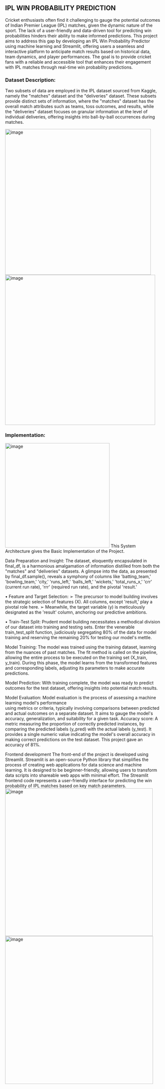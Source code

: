 ## IPL WIN PROBABILITY PREDICTION

Cricket enthusiasts often find it challenging to gauge the potential outcomes of Indian Premier 
League (IPL) matches, given the dynamic nature of the sport. The lack of a user-friendly and 
data-driven tool for predicting win probabilities hinders their ability to make informed 
predictions. This project aims to address this gap by developing an IPL Win Probability 
Predictor using machine learning and Streamlit, offering users a seamless and interactive 
platform to anticipate match results based on historical data, team dynamics, and player 
performances. The goal is to provide cricket fans with a reliable and accessible tool that 
enhances their engagement with IPL matches through real-time win probability predictions.

### Dataset Description:

Two subsets of data are employed in the IPL dataset sourced from Kaggle, namely the 
"matches" dataset and the "deliveries" dataset. These subsets provide distinct sets of 
information, where the "matches" dataset  has the overall match attributes such as teams, toss 
outcomes, and results, while the "deliveries" dataset focuses on granular information at the 
level of individual deliveries, offering insights into ball-by-ball occurrences during matches. 

<img width="473" alt="image" src="https://github.com/HimajaGgithub/Project4-IPL-Win-Probability-Prediction/assets/106176277/f5a39e43-3dca-4c2f-822a-e19db23135a7">
<img width="487" alt="image" src="https://github.com/HimajaGgithub/Project4-IPL-Win-Probability-Prediction/assets/106176277/b94474fb-b590-4749-bcbe-41c0e8ba7208">


### Implementation:

<img width="339" alt="image" src="https://github.com/HimajaGgithub/Project4-IPL-Win-Probability-Prediction/assets/106176277/355ecf0e-7a0e-4ff8-8d6f-fe72ec4551ee">
This System Architecture gives the Basic Implementation of the Project.

Data Preparation and Insight: 
The dataset, eloquently encapsulated in final_df, is a harmonious amalgamation of 
information distilled from both the "matches" and "deliveries" datasets. A glimpse into 
the data, as presented by final_df.sample(), reveals a symphony of columns like 
'batting_team,' 'bowling_team,' 'city,' 'runs_left,' 'balls_left,' 'wickets,' 'total_runs_x,' 
'crr' (current run rate), 'rrr' (required run rate), and the pivotal 'result.' 

• Feature and Target Selection: 
➢ The precursor to model building involves the strategic selection of features (X). 
All columns, except 'result,' play a pivotal role here. 
➢ Meanwhile, the target variable (y) is meticulously designated as the 'result' 
column, anchoring our predictive ambitions. 

• Train-Test Split: 
Prudent model building necessitates a methodical division of our dataset into training and 
testing sets. Enter the venerable train_test_split function, judiciously segregating 80% of 
the data for model training and reserving the remaining 20% for testing our model's mettle.

Model Training: 
The model was trained using the training dataset, learning from the nuances of past 
matches. The fit method is called on the pipeline, allowing the entire process to be executed 
on the training set (X_train, y_train). 
During this phase, the model learns from the transformed features and corresponding 
labels, adjusting its parameters to make accurate predictions.

Model Prediction: 
With training complete, the model was ready to predict outcomes for the test dataset, 
offering insights into potential match results.

Model Evaluation: 
Model evaluation is the process of assessing a machine learning model's performance    
using metrics or criteria, typically involving comparisons between predicted and actual 
outcomes on a separate dataset. It aims to gauge the model's accuracy, generalization, and 
suitability for a given task.
Accuracy score: A metric measuring the proportion of correctly predicted instances, 
by comparing the predicted labels (y_pred) with the actual labels (y_test). It provides a 
single numeric value indicating the model's overall accuracy in making correct 
predictions on the test dataset. This project gave an accuracy of 81%.

Frontend development 
The front-end of the project is developed using Streamlit. Streamlit is an open-source Python 
library that simplifies the process of creating web applications for data science and machine 
learning. It is designed to be beginner-friendly, allowing users to transform data scripts into 
shareable web apps with minimal effort. 
The Streamlit frontend code represents a user-friendly interface for predicting the win 
probability of IPL matches based on key match parameters.
<img width="479" alt="image" src="https://github.com/HimajaGgithub/Project4-IPL-Win-Probability-Prediction/assets/106176277/505a2706-4095-4f79-b1b6-9af3b48af0c3">
<img width="480" alt="image" src="https://github.com/HimajaGgithub/Project4-IPL-Win-Probability-Prediction/assets/106176277/70ff3494-fa5e-4f89-aaf9-cac1d4c57bda">

